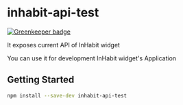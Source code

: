 # inhabit-api-test

[![Greenkeeper badge](https://badges.greenkeeper.io/rand0me/node-inhabit-api-test.svg)](https://greenkeeper.io/)

It exposes current API of InHabit widget

You can use it for development InHabit widget's Application

## Getting Started

```bash
npm install --save-dev inhabit-api-test
```
